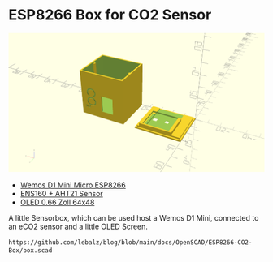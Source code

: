 # ESP8266 Box for CO2 Sensor

![](images/box.png)

- [Wemos D1 Mini Micro ESP8266](https://de.aliexpress.com/item/32651747570.html)
- [ENS160 + AHT21 Sensor](https://de.aliexpress.com/item/1005004052950350.html)
- [OLED 0.66 Zoll 64x48](https://de.aliexpress.com/item/1005004070162561.html)

A little Sensorbox, which can be used host a Wemos D1 Mini, connected to an eCO2 sensor and a little OLED Screen.


```openscad reference
https://github.com/lebalz/blog/blob/main/docs/OpenSCAD/ESP8266-CO2-Box/box.scad
```
